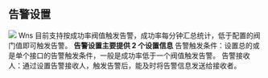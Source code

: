 ## 告警设置
![](https://main.qcloudimg.com/raw/43f16ed2a3ad046cc2994b0b359df8c5.jpg)
Wns 目前支持按成功率阀值触发告警，成功率每分钟汇总统计，低于配置的阀门值即可触发告警。
**告警设置主要提供 2 个设置信息** 
告警触发条件：设置总的或是单个接口的告警触发条件，一般是成功率低于一个阀值触发告警。
告警接收人：通过设置告警接收人，触发告警后，能及时将告警信息发送给接收者。